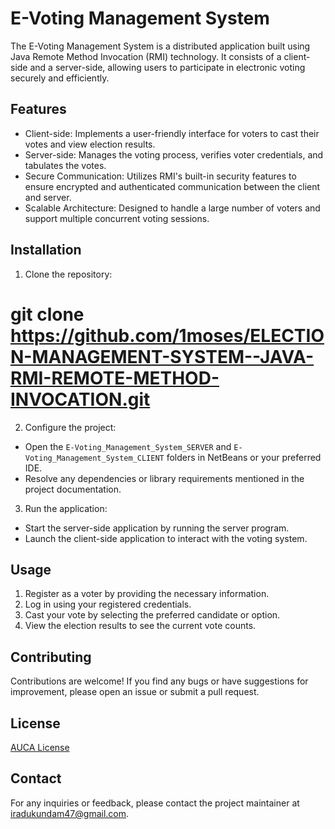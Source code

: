 
# E-Voting Management System

The E-Voting Management System is a distributed application built using Java Remote Method Invocation (RMI) technology. It consists of a client-side and a server-side, allowing users to participate in electronic voting securely and efficiently.

## Features

- Client-side: Implements a user-friendly interface for voters to cast their votes and view election results.
- Server-side: Manages the voting process, verifies voter credentials, and tabulates the votes.
- Secure Communication: Utilizes RMI's built-in security features to ensure encrypted and authenticated communication between the client and server.
- Scalable Architecture: Designed to handle a large number of voters and support multiple concurrent voting sessions.

## Installation

1. Clone the repository:

# git clone https://github.com/1moses/ELECTION-MANAGEMENT-SYSTEM--JAVA-RMI-REMOTE-METHOD-INVOCATION.git


2. Configure the project:
- Open the `E-Voting_Management_System_SERVER` and `E-Voting_Management_System_CLIENT` folders in NetBeans or your preferred IDE.
- Resolve any dependencies or library requirements mentioned in the project documentation.

3. Run the application:
- Start the server-side application by running the server program.
- Launch the client-side application to interact with the voting system.

## Usage

1. Register as a voter by providing the necessary information.
2. Log in using your registered credentials.
3. Cast your vote by selecting the preferred candidate or option.
4. View the election results to see the current vote counts.

## Contributing

Contributions are welcome! If you find any bugs or have suggestions for improvement, please open an issue or submit a pull request.

## License

[AUCA License](LICENSE)

## Contact

For any inquiries or feedback, please contact the project maintainer at iradukundam47@gmail.com.

